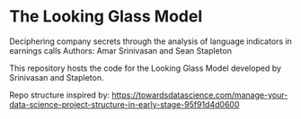 # The Looking Glass Model
Deciphering company secrets through the analysis of language indicators in earnings calls
Authors: Amar Srinivasan and Sean Stapleton

This repository hosts the code for the Looking Glass Model developed by Srinivasan and Stapleton.

Repo structure inspired by:
https://towardsdatascience.com/manage-your-data-science-project-structure-in-early-stage-95f91d4d0600
